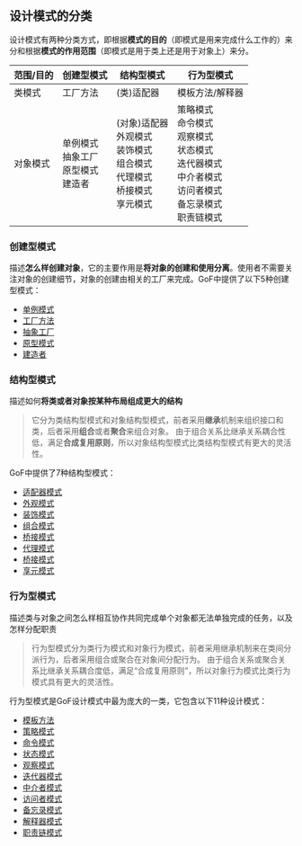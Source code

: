 ## 设计模式的分类
设计模式有两种分类方式，即根据**模式的目的**（即模式是用来完成什么工作的）来分和根据**模式的作用范围**（即模式是用于类上还是用于对象上）来分。

|范围/目的|创建型模式|结构型模式|行为型模式|
|--------|---------|--------|---------|
|类模式|工厂方法|(类)适配器|模板方法/解释器|
|对象模式|单例模式<br>抽象工厂<br>原型模式<br>建造者|(对象)适配器<br>外观模式<br>装饰模式<br>组合模式<br>代理模式<br>桥接模式<br>享元模式|策略模式<br>命令模式<br>观察模式<br>状态模式<br>迭代器模式<br>中介者模式<br>访问者模式<br>备忘录模式<br>职责链模式|

### 创建型模式
描述**怎么样创建对象**，它的主要作用是**将对象的创建和使用分离**。使用者不需要关注对象的创建细节，对象的创建由相关的工厂来完成。GoF中提供了以下5种创建型模式：
* [单例模式]()
* [工厂方法]()
* [抽象工厂]()
* [原型模式]()
* [建造者]()

### 结构型模式
描述如何**将类或者对象按某种布局组成更大的结构**
> 它分为类结构型模式和对象结构型模式，前者采用**继承**机制来组织接口和类，后者采用**组合**或者**聚合**来组合对象。
> 由于组合关系比继承关系耦合性低，满足**合成复用原则**，所以对象结构型模式比类结构型模式有更大的灵活性。

GoF中提供了7种结构型模式：
* [适配器模式]()
* [外观模式]()
* [装饰模式]()
* [组合模式]()
* [桥接模式]()
* [代理模式]()
* [桥接模式]()
* [享元模式]()

### 行为型模式
描述类与对象之间怎么样相互协作共同完成单个对象都无法单独完成的任务，以及怎样分配职责
> 行为型模式分为类行为模式和对象行为模式，前者采用继承机制来在类间分派行为，后者采用组合或聚合在对象间分配行为。
> 由于组合关系或聚合关系比继承关系耦合度低，满足“合成复用原则”，所以对象行为模式比类行为模式具有更大的灵活性。

行为型模式是GoF设计模式中最为庞大的一类，它包含以下11种设计模式：
* [模板方法]()
* [策略模式]()
* [命令模式]()
* [状态模式]()
* [观察模式]()
* [迭代器模式]()
* [中介者模式]()
* [访问者模式]()
* [备忘录模式]()
* [解释器模式]()
* [职责链模式]()